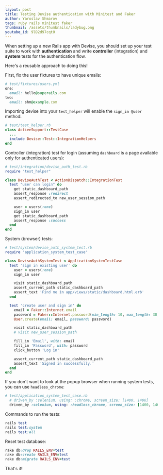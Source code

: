 ```yaml
---
layout: post
title: Testing Devise authentication with Minitest and Faker
author: Yaroslav Shmarov
tags: ruby rails minitest faker
thumbnail: /assets/thumbnails/ladybug.png
youtube_id: 9lD2d97cqt0
---
```


When setting up a new Rails app with Devise, you should set up your test suite to work with **authentication** and write **controller** (integration) and **system** tests for the authentication flow.

Here's a reusable approach to doing this!

First, fix the user fixtures to have unique emails:

```ruby
# test/fixtures/users.yml
one:
  email: hello@superails.com
two:
  email: shm@example.com
```

Importing devise into your `test_helper` will enable the `sign_in @user` method.

```ruby
# test/test_helper.rb
class ActiveSupport::TestCase
  ...
  include Devise::Test::IntegrationHelpers
end
```

Controller (integration) test for login (assuming `dashboard` is a page available only for authenticated users):

```ruby
# test/integration/devise_auth_test.rb
require "test_helper"

class DeviseAuthTest < ActionDispatch::IntegrationTest
  test "user can login" do
    get static_dashboard_path
    assert_response :redirect
    assert_redirected_to new_user_session_path

    user = users(:one)
    sign_in user
    get static_dashboard_path
    assert_response :success
  end
end
```

System (browser) tests:

```ruby
# test/system/devise_auth_system_test.rb
require 'application_system_test_case'

class DeviseAuthSystemTest < ApplicationSystemTestCase
  test 'sign in existing user' do
    user = users(:one)
    sign_in user

    visit static_dashboard_path
    assert_current_path static_dashboard_path
    assert_text 'Find me in app/views/static/dashboard.html.erb'
  end

  test 'create user and sign in' do
    email = Faker::Internet.email
    password = Faker::Internet.password(min_length: 10, max_length: 30)
    User.create(email: email, password: password)

    visit static_dashboard_path
    # visit new_user_session_path

    fill_in 'Email', with: email
    fill_in 'Password', with: password
    click_button 'Log in'

    assert_current_path static_dashboard_path
    assert_text 'Signed in successfully.'
  end
end
```

If you don't want to look at the popup browser when running system tests, you can use `headless_chrome`:

```ruby
# test/application_system_test_case.rb
  # driven_by :selenium, using: :chrome, screen_size: [1400, 1400]
  driven_by :selenium, using: :headless_chrome, screen_size: [1400, 1400]
```

Commands to run the tests:

```ruby
rails test
rails test:system
rails test:all
```

Reset test database:

```ruby
rake db:drop RAILS_ENV=test
rake db:create RAILS_ENV=test
rake db:migrate RAILS_ENV=test
```

That's it!
